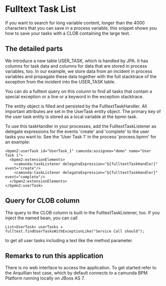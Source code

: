 # Fulltext Task List

If you want to search for long variable content, longer than the 4000 characters that you can save
in a process variable, this snippet shows you how to save your tasks with a CLOB containing the large text. 

## The detailed parts

We introduce a new table USER_TASK, which is handled by JPA. It has columns for task data and columns for data 
that are stored in process variables, too. In our example, we store data from an incident in process variables and 
propagate these data together with the full stacktrace of the exception from the incident into the USER_TASK table.  

You can do a fulltext query on this column to find all tasks that contain a special exception or a line or a keyword in the 
exception stacktrace.

The entity object is filled and persisted by the FulltextTaskHandler. All important attributes are set in the UserTask entity object.
The primary key of the user task entity is stored as a local variable at the bpmn task. 

To use this taskHandler in your processes, add the FulltextTaskListener as delegate expressions for the events 'create' and 
'complete' to the user tasks you want to. See the 'User Task 1' in the process 'process.bpmn' for an example:

    <bpmn2:userTask id="UserTask_1" camunda:assignee="demo" name="User Task 1">
      <bpmn2:extensionElements>
        <camunda:taskListener delegateExpression="${fulltextTaskHandler}" event="create"/>
        <camunda:taskListener delegateExpression="${fulltextTaskHandler}" event="complete"/>
      </bpmn2:extensionElements>
    </bpmn2:userTask>

## Query for CLOB column

The query to the CLOB column is built in the FulltextTaskListener, too. If you inject the named bean, you can call 
  
	List<UserTask> userTasks = fulltext.findUserTasksWithExceptionLike("Service Call should");
  
to get all user tasks including a text like the method parameter.

## Remarks to run this application
There is no web interface to access the application. To get started refer to the
Arquillian test case, which by default connects to a camunda BPM Platform running
locally on JBoss AS 7.

